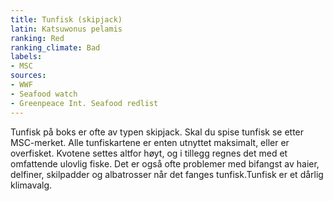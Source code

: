 ```yaml
---
title: Tunfisk (skipjack)
latin: Katsuwonus pelamis
ranking: Red
ranking_climate: Bad
labels:
- MSC
sources:
- WWF
- Seafood watch
- Greenpeace Int. Seafood redlist
---
```


Tunfisk på boks er ofte av typen skipjack. Skal du spise tunfisk se etter MSC-merket. Alle tunfiskartene er enten utnyttet maksimalt, eller er overfisket. Kvotene settes altfor høyt, og i tillegg regnes det med et omfattende ulovlig fiske. Det er også ofte problemer med bifangst av haier, delfiner, skilpadder og albatrosser når det fanges tunfisk.Tunfisk er et dårlig klimavalg.
